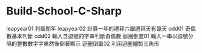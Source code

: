 # Build-School-C-Sharp
leapyear01 判斷閏年
leapyear02 計算一年的禮拜六跟禮拜天有幾天
odd01 奇偶數基本判斷
odd02 輸入含逗號的字串判斷奇偶數
迴圈倒置01 輸入一串以逗號分隔的整數數字字串然後倒著顯示
迴圈倒置02 利用迴圈繪製三角形
